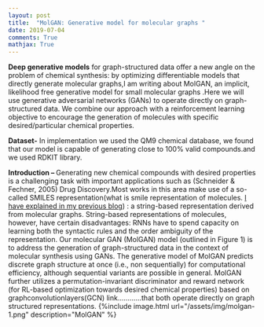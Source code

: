 ```yaml
---
layout: post
title:  "MolGAN: Generative model for molecular graphs "
date: 2019-07-04
comments: True
mathjax: True
---
```

<b>Deep generative models</b> for graph-structured data offer a new angle on the problem of chemical synthesis: by optimizing differentiable 
models that directly generate molecular graphs,I am writing about MolGAN, an implicit, likelihood free generative model for small molecular graphs .Here we will use generative adversarial networks (GANs) to operate directly on graph-structured data.
We combine our approach with a reinforcement learning objective to encourage the generation of molecules with specific desired/particular 
chemical properties.

<b>Dataset-</b> In implementation we used the QM9 chemical database, we found that our model is capable of generating close to 100% valid 
compounds.and we used RDKIT library.

<b>Introduction – </b>Generating new chemical compounds with desired properties is a challenging task with important applications such as
(Schneider & Fechner, 2005) Drug Discovery.Most works in this area make use of a so-called SMILES representation(what is smile representation of molecules.
<a href="https://github.com/bayeslabs/bayeslabs.github.io/blob/master/_posts/2019-07-04-Generating-Molecules-using-Char-RNN-in-Pytorch.md">I have explained in my previous blog</a>)
: a string-based representation derived from molecular graphs.
String-based representations of molecules, however, have certain disadvantages: RNNs have to spend capacity on learning both the syntactic rules and the order ambiguity of the representation.
Our molecular GAN (MolGAN) model (outlined in Figure 1) is to address the generation of graph-structured data in the context of molecular synthesis using GANs. 
The generative model of MolGAN predicts discrete graph structure at once (i.e., non sequentially) for computational efficiency, although sequential variants are possible in general. MolGAN further utilizes a permutation-invariant discriminator and reward network (for RL-based optimization towards desired chemical properties) based on graphconvolutionlayers(GCN) link............that both operate directly on graph structured representations.
{%include image.html url="/assets/img/molgan-1.png" description="MolGAN" %}

